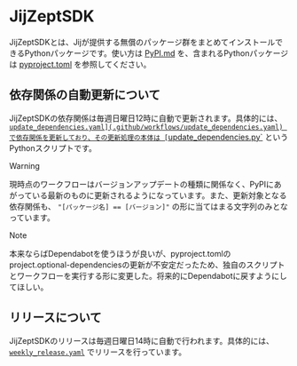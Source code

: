 # JijZeptSDK

JijZeptSDKとは、Jijが提供する無償のパッケージ群をまとめてインストールできるPythonパッケージです。使い方は [PyPI.md](PyPI.md) を、含まれるPythonパッケージは [pyproject.toml](pyproject.toml) を参照してください。

## 依存関係の自動更新について

JijZeptSDKの依存関係は毎週日曜日12時に自動で更新されます。具体的には、 [`update_dependencies.yaml](.github/workflows/update_dependencies.yaml) で依存関係を更新しており、その更新処理の本体は [`update_dependencies.py`](update_dependencies.py) というPythonスクリプトです。

> [!WARNING]
> 現時点のワークフローはバージョンアップデートの種類に関係なく、PyPIにあがっている最新のものに更新されるようになっています。また、更新対象となる依存関係も、 `"[パッケージ名] == [バージョン]"` の形に当てはまる文字列のみとなっています。

> [!NOTE]
> 本来ならばDependabotを使うほうが良いが、pyproject.tomlのproject.optional-dependenciesの更新が不安定だったため、独自のスクリプトとワークフローを実行する形に変更した。将来的にDependabotに戻すようにしてほしい。

## リリースについて

JijZeptSDKのリリースは毎週日曜日14時に自動で行われます。具体的には、 [`weekly_release.yaml`](.github/workflows/weekly_release.yaml) でリリースを行っています。
